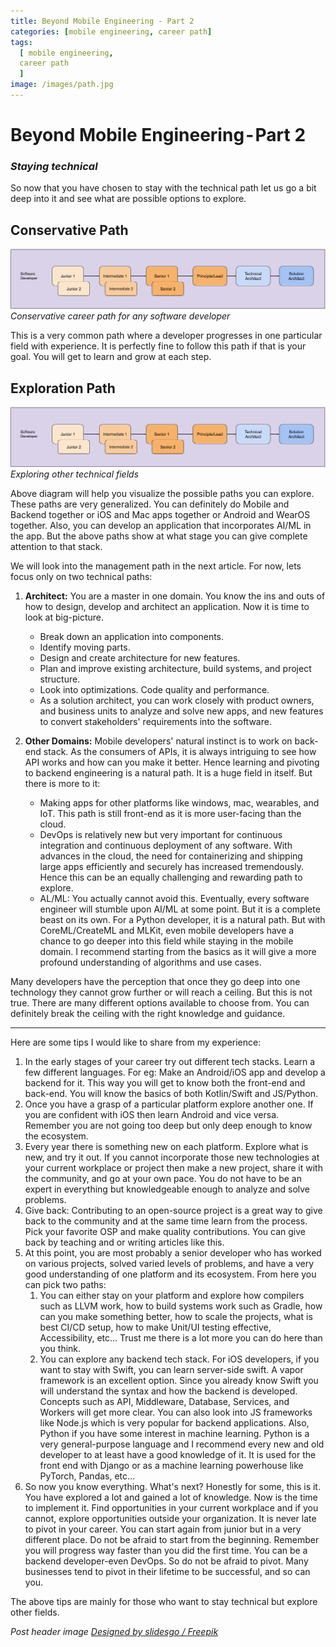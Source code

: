 ```yaml
---
title: Beyond Mobile Engineering - Part 2
categories: [mobile engineering, career path]
tags:
  [ mobile engineering,
  career path
  ]
image: /images/path.jpg
---
```


# Beyond Mobile Engineering - Part 2

### *Staying technical*

So now that you have chosen to stay with the technical path let us go a bit deep into it and see what are possible options to explore.

## Conservative Path

![Conservative career path for any software developer](/images/beyondME/2_1.png)
*Conservative career path for any software developer*

This is a very common path where a developer progresses in one particular field with experience. It is perfectly fine to follow this path if that is your goal. You will get to learn and grow at each step.

## Exploration Path

![Exploring other technical fields](/images/beyondME/2_1.png)
*Exploring other technical fields*

Above diagram will help you visualize the possible paths you can explore. These paths are very generalized. You can definitely do Mobile and Backend together or iOS and Mac apps together or Android and WearOS together. Also, you can develop an application that incorporates AI/ML in the app. But the above paths show at what stage you can give complete attention to that stack.

We will look into the management path in the next article. For now, lets focus only on two technical paths:

1. **Architect:** You are a master in one domain. You know the ins and outs of how to design, develop and architect an application. Now it is time to look at big-picture. 
   - Break down an application into components. 
   - Identify moving parts. 
   - Design and create architecture for new features. 
   - Plan and improve existing architecture, build systems, and project structure. 
   - Look into optimizations. Code quality and performance. 
   -  As a solution architect, you can work closely with product owners, and business units to analyze and solve new apps, and new features to convert stakeholders' requirements into the software.

2. **Other Domains:** Mobile developers' natural instinct is to work on back-end stack. As the consumers of APIs, it is always intriguing to see how API works and how can you make it better. Hence learning and pivoting to backend engineering is a natural path. It is a huge field in itself. But there is more to it:
   - Making apps for other platforms like windows, mac, wearables, and IoT. This path is still front-end as it is more user-facing than the cloud.
   - DevOps is relatively new but very important for continuous integration and continuous deployment of any software. With advances in the cloud, the need for containerizing and shipping large apps efficiently and securely has increased tremendously. Hence this can be an equally challenging and rewarding path to explore. 
   - AL/ML: You actually cannot avoid this. Eventually, every software engineer will stumble upon AI/ML at some point. But it is a complete beast on its own. For a Python developer, it is a natural path. But with CoreML/CreateML and MLKit, even mobile developers have a chance to go deeper into this field while staying in the mobile domain. I recommend starting from the basics as it will give a more profound understanding of algorithms and use cases. 

Many developers have the perception that once they go deep into one technology they cannot grow further or will reach a ceiling. But this is not true. There are many different options available to choose from. You can definitely break the ceiling with the right knowledge and guidance.

---

Here are some tips I would like to share from my experience:

1. In the early stages of your career try out different tech stacks. Learn a few different languages. For eg: Make an Android/iOS app and develop a backend for it. This way you will get to know both the front-end and back-end. You will know the basics of both Kotlin/Swift and JS/Python.
2. Once you have a grasp of a particular platform explore another one. If you are confident with iOS then learn Android and vice versa. Remember you are not going too deep but only deep enough to know the ecosystem.
3. Every year there is something new on each platform. Explore what is new, and try it out. If you cannot incorporate those new technologies at your current workplace or project then make a new project, share it with the community, and go at your own pace. You do not have to be an expert in everything but knowledgeable enough to analyze and solve problems.
4. Give back: Contributing to an open-source project is a great way to give back to the community and at the same time learn from the process. Pick your favorite OSP and make quality contributions. You can give back by teaching and or writing articles like this.
5. At this point, you are most probably a senior developer who has worked on various projects, solved varied levels of problems, and have a very good understanding of one platform and its ecosystem. From here you can pick two paths:
   1. You can either stay on your platform and explore how compilers such as LLVM work, how to build systems work such as Gradle, how can you make something better, how to scale the projects, what is best CI/CD setup, how to make Unit/UI testing effective, Accessibility, etc… Trust me there is a lot more you can do here than you think.
   2. You can explore any backend tech stack. For iOS developers, if you want to stay with Swift, you can learn server-side swift. A vapor framework is an excellent option. Since you already know Swift you will understand the syntax and how the backend is developed. Concepts such as API, Middleware, Database, Services, and Workers will get more clear. You can also look into JS frameworks like Node.js which is very popular for backend applications. Also, Python if you have some interest in machine learning. Python is a very general-purpose language and I recommend every new and old developer to at least have a good knowledge of it. It is used for the front end with Django or as a machine learning powerhouse like PyTorch, Pandas, etc…
6. So now you know everything. What's next? Honestly for some, this is it. You have explored a lot and gained a lot of knowledge. Now is the time to implement it. Find opportunities in your current workplace and if you cannot, explore opportunities outside your organization. It is never late to pivot in your career. You can start again from junior but in a very different place. Do not be afraid to start from the beginning. Remember you will progress way faster than you did the first time. You can be a backend developer-even DevOps. So do not be afraid to pivot. Many businesses tend to pivot in their lifetime to be successful, and so can you.

The above tips are mainly for those who want to stay technical but explore other fields.

*Post header image [Designed by slidesgo / Freepik]("http://www.freepik.com")*
